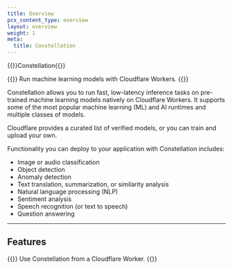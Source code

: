```yaml
---
title: Overview
pcx_content_type: overview
layout: overview
weight: 1
meta:
  title: Constellation
---
```


{{<beta>}}Constellation{{</beta>}}

{{<description>}}
Run machine learning models with Cloudflare Workers.
{{</description>}}

Constellation allows you to run fast, low-latency inference tasks on pre-trained machine learning models natively on Cloudflare Workers. It supports some of the most popular machine learning (ML) and AI runtimes and multiple classes of models.

Cloudflare provides a curated list of verified models, or you can train and upload your own.

Functionality you can deploy to your application with Constellation includes:

* Image or audio classification
* Object detection
* Anomaly detection
* Text translation, summarization, or similarity analysis
* Natural language processing (NLP)
* Sentiment analysis
* Speech recognition (or text to speech)
* Question answering

---

## Features

{{<feature header="Make your first ML application" href="/radar/get-started/first-request/" cta="Make your first ML application">}}
Use Constellation from a Cloudflare Worker.
{{</feature>}}

